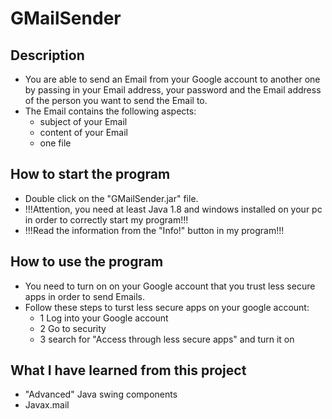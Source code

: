 # GMailSender

## Description

- You are able to send an Email from your Google account to another one by passing in your Email address, your password and the Email address of the person you want to send the   Email to.
- The Email contains the following aspects:
  - subject of your Email
  - content of your Email
  - one file

## How to start the program

- Double click on the "GMailSender.jar" file.
- !!!Attention, you need at least Java 1.8 and windows installed on your pc in order to correctly start my program!!!
- !!!Read the information from the "Info!" button in my program!!!

## How to use the program

- You need to turn on on your Google account that you trust less secure apps in order to send Emails.
- Follow these steps to turst less secure apps on your google account:
  - 1 Log into your Google account
  - 2 Go to security
  - 3 search for "Access through less secure apps" and turn it on
  
## What I have learned from this project

- "Advanced" Java swing components
- Javax.mail 
